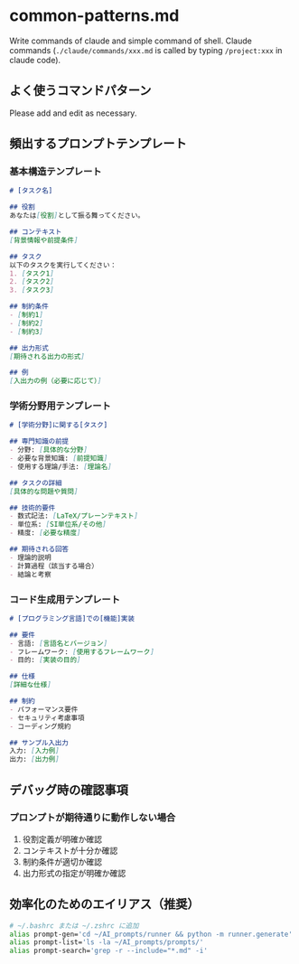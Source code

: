# common-patterns.md

Write commands of claude and simple command of shell.
Claude commands (`./claude/commands/xxx.md` is called by typing `/project:xxx` in claude code).


## よく使うコマンドパターン

Please add and edit as necessary.

## 頻出するプロンプトテンプレート

### 基本構造テンプレート
```markdown
# [タスク名]

## 役割
あなたは[役割]として振る舞ってください。

## コンテキスト
[背景情報や前提条件]

## タスク
以下のタスクを実行してください：
1. [タスク1]
2. [タスク2]
3. [タスク3]

## 制約条件
- [制約1]
- [制約2]
- [制約3]

## 出力形式
[期待される出力の形式]

## 例
[入出力の例（必要に応じて）]
```

### 学術分野用テンプレート
```markdown
# [学術分野]に関する[タスク]

## 専門知識の前提
- 分野: [具体的な分野]
- 必要な背景知識: [前提知識]
- 使用する理論/手法: [理論名]

## タスクの詳細
[具体的な問題や質問]

## 技術的要件
- 数式記法: [LaTeX/プレーンテキスト]
- 単位系: [SI単位系/その他]
- 精度: [必要な精度]

## 期待される回答
- 理論的説明
- 計算過程（該当する場合）
- 結論と考察
```

### コード生成用テンプレート
```markdown
# [プログラミング言語]での[機能]実装

## 要件
- 言語: [言語名とバージョン]
- フレームワーク: [使用するフレームワーク]
- 目的: [実装の目的]

## 仕様
[詳細な仕様]

## 制約
- パフォーマンス要件
- セキュリティ考慮事項
- コーディング規約

## サンプル入出力
入力: [入力例]
出力: [出力例]
```

## デバッグ時の確認事項

### プロンプトが期待通りに動作しない場合
1. 役割定義が明確か確認
2. コンテキストが十分か確認
3. 制約条件が適切か確認
4. 出力形式の指定が明確か確認

## 効率化のためのエイリアス（推奨）

```bash
# ~/.bashrc または ~/.zshrc に追加
alias prompt-gen='cd ~/AI_prompts/runner && python -m runner.generate'
alias prompt-list='ls -la ~/AI_prompts/prompts/'
alias prompt-search='grep -r --include="*.md" -i'
```